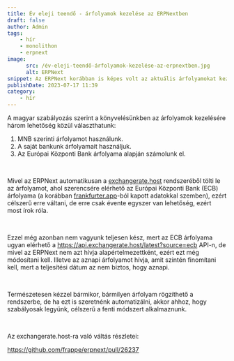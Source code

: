 ```yaml
---
title: Év eleji teendő - árfolyamok kezelése az ERPNextben
draft: false
author: Admin
tags:
    - hír
    - monolithon
    - erpnext
image:
      src: /év-eleji-teendő-árfolyamok-kezelése-az-erpnextben.jpg
      alt: ERPNext
snippet: Az ERPNext korábban is képes volt az aktuális árfolyamokat kezelni, azonban az aktuális átváltási árfolyamok kezelésében történ egy kis változás, amivel érdemes tervezni.
publishDate: 2023-07-17 11:39
category:
    - hír
---
```


<p>A magyar szabályozás szerint a könyvelésünkben az árfolyamok kezelésére három lehetőség közül választhatunk:</p><ol><li data-list="bullet"><span class="ql-ui" contenteditable="false"></span>MNB szerinti árfolyamot használunk.</li><li data-list="bullet"><span class="ql-ui" contenteditable="false"></span>A saját bankunk árfolyamait használjuk.</li><li data-list="bullet"><span class="ql-ui" contenteditable="false"></span>Az Európai Központi Bank árfolyama alapján számolunk el.</li></ol><p><br></p><p>Mivel az ERPNext automatikusan a <a href="exchangerate.host" rel="noopener noreferrer">exchangerate.host</a> rendszeréből tölti le az árfolyamot, ahol szerencsére elérhető az Európai Központi Bank (ECB) árfolyama (a korábban <a href="frankfurter.app" rel="noopener noreferrer">frankfurter.app</a>-ból kapott adatokkal szemben), ezért célszerű erre váltani, de erre csak évente egyszer van lehetőség, ezért most írok róla.</p><p><br></p><p>Ezzel még azonban nem vagyunk teljesen kész, mert az ECB árfolyama ugyan elérhető a <a href="https://api.exchangerate.host/latest?source=ecb" rel="noopener noreferrer">https://api.exchangerate.host/latest?source=ecb</a> API-n, de mivel az ERPNext nem azt hívja alapértelmezettként, ezért ezt még módosítani kell. Illetve az aznapi árfolyamot hívja, amit szintén finomítani kell, mert a teljesítési dátum az nem biztos, hogy aznapi.</p><p><br></p><p>Természetesen kézzel bármikor, bármilyen árfolyam rögzíthető a rendszerbe, de ha ezt is szeretnénk automatizálni, akkor ahhoz, hogy szabályosak legyünk, célszerű a fenti módszert alkalmaznunk.</p><p><br></p><p>Az exchangerate.host-ra való váltás részletei:</p><p><a href="https://github.com/frappe/erpnext/pull/26237" rel="noopener noreferrer">https://github.com/frappe/erpnext/pull/26237</a></p>



